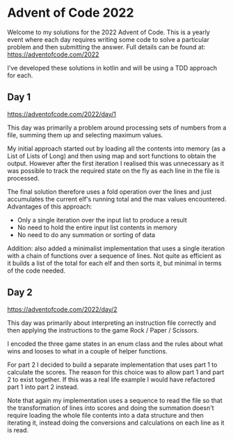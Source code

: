 # Advent of Code 2022

Welcome to my solutions for the 2022 Advent of Code. This is a yearly event where each day
requires writing some code to solve a particular problem and then submitting the answer.
Full details can be found at: https://adventofcode.com/2022

I've developed these solutions in kotlin and will be using a TDD approach for each.

## Day 1

https://adventofcode.com/2022/day/1

This day was primarily a problem around processing sets of numbers from a file, summing them up
and selecting maximum values.

My initial approach started out by loading all the contents into memory (as a List of Lists of Long)
and then using map and sort functions to obtain the output. However after the first iteration I
realised this was unnecessary as it was possible to track the required state on the fly as each
line in the file is processed.

The final solution therefore uses a fold operation over the lines and just accumulates the current
elf's running total and the max values encountered. Advantages of this approach:

* Only a single iteration over the input list to produce a result
* No need to hold the entire input list contents in memory
* No need to do any summation or sorting of data

Addition: also added a minimalist implementation that uses a single iteration with a chain of functions
over a sequence of lines. Not quite as efficient as it builds a list of the total for each elf and then
sorts it, but minimal in terms of the code needed.

## Day 2

https://adventofcode.com/2022/day/2

This day was primarily about interpreting an instruction file correctly and then applying
the instructions to the game Rock / Paper / Scissors.

I encoded the three game states in an enum class and the rules about what wins and looses to what in
a couple of helper functions.

For part 2 I decided to build a separate implementation that uses part 1 to calculate the scores.
The reason for this choice was to allow part 1 and part 2 to exist together. If this was a real life
example I would have refactored part 1 into part 2 instead.

Note that again my implementation uses a sequence to read the file so that the transformation of
lines into scores and doing the summation doesn't require loading the whole file contents into a data
structure and then iterating it, instead doing the conversions and calculations on each line as it is read.

